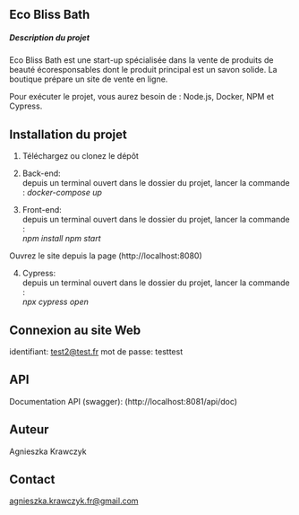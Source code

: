 ## Eco Bliss Bath  
  ##### Description du projet 
Eco Bliss Bath est une start-up spécialisée dans la vente de produits de beauté écoresponsables dont le produit principal est un savon solide. La boutique prépare un site de vente en ligne.
  
Pour exécuter le projet, vous aurez besoin de : Node.js, Docker, NPM et Cypress.
    
## Installation du projet
1. Téléchargez ou clonez le dépôt  
  
2. Back-end:  
depuis un terminal ouvert dans le dossier du projet, lancer la commande :   _docker-compose up_
3. Front-end:  
depuis un terminal ouvert dans le dossier du projet, lancer la commande :  
_npm install_
_npm start_  
  
Ouvrez le site depuis la page (http://localhost:8080)  
  
4. Cypress:  
depuis un terminal ouvert dans le dossier du projet, lancer la commande :   
_npx cypress open_  

## Connexion au site Web    
identifiant: test2@test.fr
mot de passe: testtest

## API
Documentation API (swagger): (http://localhost:8081/api/doc)  
  
## Auteur  
Agnieszka Krawczyk  
## Contact  
agnieszka.krawczyk.fr@gmail.com
